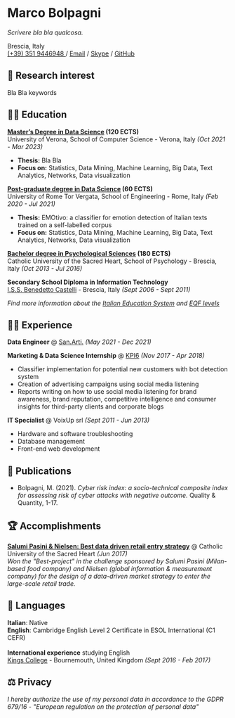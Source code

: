 # Marco Bolpagni

*Scrivere bla bla qualcosa.*

Brescia, Italy <br>
[(+39) 351 9446948 ]() / [Email](mailto:marco.bolpagni@gmail.com) / [Skype](https://join.skype.com/invite/a5mZ2qgmDPeU) / [GitHub](https://github.com/bolps/)

## 🔎 Research interest

Bla Bla keywords

## 👨‍🎓 Education

**[Master’s Degree in Data Science](http://datascience.uniroma2.it/insegnamenti/) (120 ECTS)**<br>
University of Verona, School of Computer Science - Verona, Italy _(Oct 2021 - Mar 2023)_ <br>
* **Thesis:** Bla Bla
* **Focus on:** Statistics, Data Mining, Machine Learning, Big Data, Text Analytics, Networks, Data visualization

**[Post-graduate degree in Data Science](http://datascience.uniroma2.it/insegnamenti/) (60 ECTS)**<br>
University of Rome Tor Vergata, School of Engineering - Rome, Italy _(Feb 2020 - Jul 2021)_ <br>
* **Thesis:** EMOtivo: a classifier for emotion detection of Italian texts trained on a self-labelled corpus
* **Focus on:** Statistics, Data Mining, Machine Learning, Big Data, Text Analytics, Networks, Data visualization

**[Bachelor degree in Psychological Sciences](https://offertaformativa.unicatt.it/cdl-dettagli-del-corso-curriculum-3A3B-2020#structure) (180 ECTS)**<br>
Catholic University of the Sacred Heart, School of Psychology - Brescia, Italy _(Oct 2013 - Jul 2016)_

**Secondary School Diploma in Information Technology**<br>
[I.S.S. Benedetto Castelli](https://www.iiscastelli.edu.it/) - Brescia, Italy _(Sept 2006 - Sept 2011)_
<br>

*Find more information about the [Italian Education System](https://web.uniroma2.it/module/name/Content/newlang/english/navpath/COU/section_parent/5614) and [EQF levels](https://europa.eu/europass/en/compare-qualifications?field_location_selection_target_id%5B6055%5D=6055&field_location_selection_target_id%5B6073%5D=6073)*

## 👨‍💻 Experience

**Data Engineer** @ [San.Arti.](https://www.sanarti.it/) _(May 2021 - Dec 2021)_ <br>

**Marketing & Data Science Internship** @ [KPI6](https://kpi6.com/) _(Nov 2017 - Apr 2018)_ <br>
* Classifier implementation for potential new customers with bot detection system
* Creation of advertising campaigns using social media listening
* Reports writing on how to use social media listening for brand awareness, brand reputation, competitive intelligence and consumer insights for third-party clients and corporate blogs

**IT Specialist** @ VoixUp srl _(Sept 2011 - Jun 2013)_ <br>
* Hardware and software troubleshooting
* Database management
* Front-end web development

## 📰 Publications

* Bolpagni, M. (2021). *Cyber risk index: a socio-technical composite index for assessing risk of cyber attacks with negative outcome.* Quality & Quantity, 1-17.

## 🏆 Accomplishments

**[Salumi Pasini & Nielsen: Best data driven retail entry strategy](https://bit.ly/3aXUqKv)** @ Catholic University of the Sacred Heart _(Jun 2017)_ <br>
*Won the "Best-project" in the challenge sponsored by Salumi Pasini (Milan-based food company) and Nielsen (global information & measurement company) for the design of a data-driven market strategy to enter the large-scale retail trade.*

## 💬 Languages

**Italian**: Native <br>
**English**: Cambridge English Level 2 Certificate in ESOL International (C1 CEFR) <br>
<br>
**International experience** studying English<br>
[Kings College](https://www.kingseducation.com/uk-uni/kings-bournemouth) - Bournemouth, United Kingdom _(Sept 2016 - Feb 2017)_

## ⚖️ Privacy

*I hereby authorize the use of my personal data in accordance to the GDPR 679/16 - "European regulation on the protection of personal data"*
